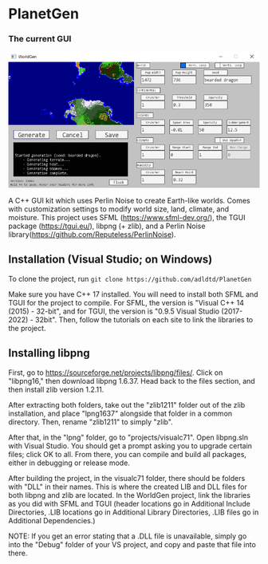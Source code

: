 # PlanetGen

### The current GUI
![GUI](/screenshots/WorldGenerator.png)

A C++ GUI kit which uses Perlin Noise to create Earth-like worlds. Comes with customization settings to modify world size, land, climate, and moisture. This project uses SFML (https://www.sfml-dev.org/), the TGUI package (https://tgui.eu/),
libpng (+ zlib), and a Perlin Noise library(https://github.com/Reputeless/PerlinNoise).

## Installation (Visual Studio; on Windows)

To clone the project, run `git clone https://github.com/adldtd/PlanetGen`

Make sure you have C++ 17 installed. You will need to install both SFML and TGUI for the project to compile. For SFML, the version is "Visual C++ 14 (2015) - 32-bit", and for TGUI, the version is "0.9.5 Visual Studio (2017-2022) - 32bit". Then, follow the tutorials on each site to link the libraries to the project.

## Installing libpng

First, go to https://sourceforge.net/projects/libpng/files/. Click on "libpng16," then download libpng 1.6.37. Head back to the files section, and then install zlib version 1.2.11.

After extracting both folders, take out the "zlib1211" folder out of the zlib installation, and place "lpng1637" alongside that folder in a common directory. Then, rename "zlib1211" to simply "zlib".

After that, in the "lpng" folder, go to "projects/visualc71". Open libpng.sln with Visual Studio. You should get a prompt asking you to upgrade certain files; click OK to all. From there, you can compile and build all packages, either in debugging or release mode.

After building the project, in the visualc71 folder, there should be folders with "DLL" in their names. This is where the created LIB and DLL files for both libpng and zlib are located. In the WorldGen project, link the libraries as you did with SFML and TGUI (header locations go in Additional Include Directories, .LIB locations go in Additional Library Directories, .LIB files go in Additional Dependencies.) 

NOTE: If you get an error stating that a .DLL file is unavailable, simply go into the "Debug" folder of your VS project, and copy and paste that file into there.